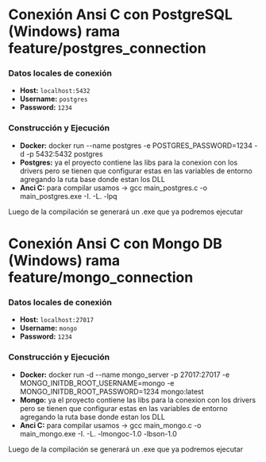# Conexión Ansi C con PostgreSQL (Windows) rama feature/postgres_connection

### Datos locales de conexión

- **Host:** `localhost:5432`
- **Username:** `postgres`
- **Password:** `1234`

### Construcción y Ejecución

- **Docker:**  docker run --name postgres -e POSTGRES_PASSWORD=1234 -d -p 5432:5432 postgres
- **Postgres:** ya el proyecto contiene las libs para la conexion con los drivers pero se tienen que configurar estas en las variables de entorno agregando la ruta base donde estan los DLL
- **Anci C:** para compilar usamos -> gcc main_postgres.c -o main_postgres.exe -I. -L. -lpq 

Luego de la compilación se generará un .exe que ya podremos ejecutar

# Conexión Ansi C con Mongo DB (Windows) rama feature/mongo_connection

### Datos locales de conexión

- **Host:** `localhost:27017`
- **Username:** `mongo`
- **Password:** `1234`

### Construcción y Ejecución

- **Docker:**  docker run -d --name mongo_server -p 27017:27017 -e MONGO_INITDB_ROOT_USERNAME=mongo -e MONGO_INITDB_ROOT_PASSWORD=1234 mongo:latest
- **Mongo:** ya el proyecto contiene las libs para la conexion con los drivers pero se tienen que configurar estas en las variables de entorno agregando la ruta base donde estan los DLL
- **Anci C:** para compilar usamos -> gcc main_mongo.c -o main_mongo.exe -I. -L. -lmongoc-1.0 -lbson-1.0

Luego de la compilación se generará un .exe que ya podremos ejecutar